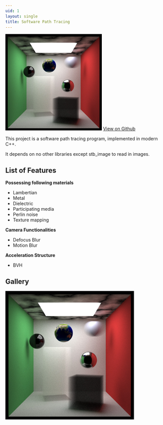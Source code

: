 ```yaml
---
uid: 1
layout: single
title: Software Path Tracing
---
```


<div>
<img src="/assets/images/projects/Software Path Tracing.jpg" width="300"/>
<a href="https://github.com/wcvanvan/SoftwarePathTracing" target="_blank" class="btn btn--primary">View on Github</a>
</div>

This project is a software path tracing program, implemented in modern C++. 

It depends on no other libraries except stb_image to read in images.


## List of Features 
**Possessing following materials**
+ Lambertian
+ Metal
+ Dielectric
+ Participating media
+ Perlin noise
+ Texture mapping

**Camera Functionalities**
+ Defocus Blur
+ Motion Blur

**Acceleration Structure**
+ BVH

## Gallery
<img src="/assets/images/projects/Software Path Tracing.jpg" width="400"/>